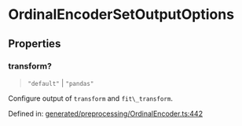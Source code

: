 # OrdinalEncoderSetOutputOptions

## Properties

### transform?

> `"default"` \| `"pandas"`

Configure output of `transform` and `fit\_transform`.

Defined in:  [generated/preprocessing/OrdinalEncoder.ts:442](https://github.com/transitive-bullshit/scikit-learn-ts/blob/b59c1ff/packages/sklearn/src/generated/preprocessing/OrdinalEncoder.ts#L442)
